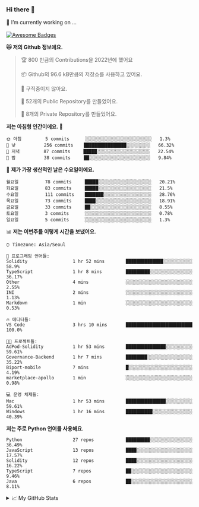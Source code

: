 ### Hi there 👋 
🔭 I’m currently working on ... </br></br>
[![Awesome Badges](https://img.shields.io/badge/Introduce-EN-green.svg)](https://github.com/tlatkdgus1/tlatkdgus1/blob/main/README.md.en)

<!--START_SECTION:waka-->
**🐱 저의 Github 정보에요.** 

> 🏆 800 만큼의 Contributions을 2022년에 했어요
 > 
> 📦 Github의 96.6 kB만큼의 저장소를 사용하고 있어요. 
 > 
> 🚫 구직중이지 않아요.
 > 
> 📜 52개의 Public Repository를 만들었어요. 
 > 
> 🔑 8개의 Private Repository를 만들었어요.  

**저는 아침형 인간이에요. 🐤** 

```text
🌞 아침         5 commits      ░░░░░░░░░░░░░░░░░░░░░░░░░   1.3% 
🌆 낮　         256 commits    ████████████████░░░░░░░░░   66.32% 
🌃 저녁         87 commits     █████░░░░░░░░░░░░░░░░░░░░   22.54% 
🌙 밤　         38 commits     ██░░░░░░░░░░░░░░░░░░░░░░░   9.84%

```
📅 **제가 가장 생산적인 날은 수요일이에요.** 

```text
월요일          78 commits     █████░░░░░░░░░░░░░░░░░░░░   20.21% 
화요일          83 commits     █████░░░░░░░░░░░░░░░░░░░░   21.5% 
수요일          111 commits    ███████░░░░░░░░░░░░░░░░░░   28.76% 
목요일          73 commits     ████░░░░░░░░░░░░░░░░░░░░░   18.91% 
금요일          33 commits     ██░░░░░░░░░░░░░░░░░░░░░░░   8.55% 
토요일          3 commits      ░░░░░░░░░░░░░░░░░░░░░░░░░   0.78% 
일요일          5 commits      ░░░░░░░░░░░░░░░░░░░░░░░░░   1.3%

```


📊 **저는 이번주를 이렇게 시간을 보냈어요.** 

```text
⌚︎ Timezone: Asia/Seoul

💬 프로그래밍 언어들: 
Solidity                 1 hr 52 mins        ██████████████░░░░░░░░░░░   58.9% 
TypeScript               1 hr 8 mins         █████████░░░░░░░░░░░░░░░░   36.17% 
Other                    4 mins              ░░░░░░░░░░░░░░░░░░░░░░░░░   2.55% 
INI                      2 mins              ░░░░░░░░░░░░░░░░░░░░░░░░░   1.13% 
Markdown                 1 min               ░░░░░░░░░░░░░░░░░░░░░░░░░   0.53%

🔥 에디터들: 
VS Code                  3 hrs 10 mins       █████████████████████████   100.0%

🐱‍💻 프로젝트들: 
AdPod-Solidity           1 hr 53 mins        ███████████████░░░░░░░░░░   59.61% 
Governance-Backend       1 hr 7 mins         ████████░░░░░░░░░░░░░░░░░   35.22% 
Biport-mobile            7 mins              █░░░░░░░░░░░░░░░░░░░░░░░░   4.19% 
marketplace-apollo       1 min               ░░░░░░░░░░░░░░░░░░░░░░░░░   0.98%

💻 운영 체제들: 
Mac                      1 hr 53 mins        ███████████████░░░░░░░░░░   59.61% 
Windows                  1 hr 16 mins        ██████████░░░░░░░░░░░░░░░   40.39%

```

**저는 주로 Python 언어를 사용해요.** 

```text
Python                   27 repos            █████████░░░░░░░░░░░░░░░░   36.49% 
JavaScript               13 repos            ████░░░░░░░░░░░░░░░░░░░░░   17.57% 
Solidity                 12 repos            ████░░░░░░░░░░░░░░░░░░░░░   16.22% 
TypeScript               7 repos             ██░░░░░░░░░░░░░░░░░░░░░░░   9.46% 
Java                     6 repos             ██░░░░░░░░░░░░░░░░░░░░░░░   8.11%

```



<!--END_SECTION:waka-->

<details>
<summary>📈 My GitHub Stats</summary>
<p align="center"> <img src="https://github-readme-stats.vercel.app/api?username=tlatkdgus1&show_icons=true" alt="tlatkdgus1" />
</details>
